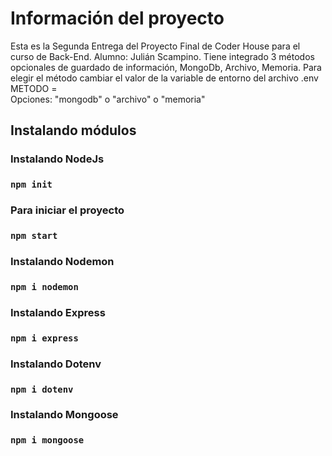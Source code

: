 # Información del proyecto

Esta es la Segunda Entrega del Proyecto Final de Coder House para el curso de Back-End. Alumno: Julián Scampino.
Tiene integrado 3 métodos opcionales de guardado de información, MongoDb, Archivo, Memoria.
Para elegir el método cambiar el valor de la variable de entorno del archivo .env  
METODO =  
Opciones: "mongodb" o "archivo" o "memoria"


## Instalando módulos

### Instalando NodeJs

###  `npm init`

### Para iniciar el proyecto

###  `npm start`

### Instalando Nodemon

### `npm i nodemon`

### Instalando Express

### `npm i express`

### Instalando Dotenv

### `npm i dotenv`

### Instalando Mongoose

### `npm i mongoose`




